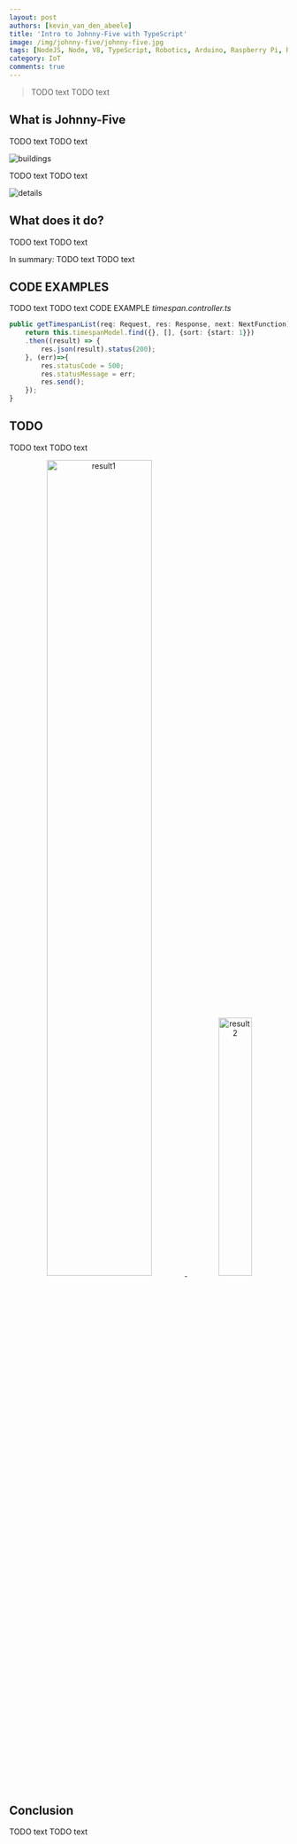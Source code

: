 ```yaml
---
layout: post
authors: [kevin_van_den_abeele]
title: 'Intro to Johnny-Five with TypeScript'
image: /img/johnny-five/johnny-five.jpg
tags: [NodeJS, Node, V8, TypeScript, Robotics, Arduino, Raspberry Pi, Raspberry, Pi, Johnny-Five, Smart, Internet of Things]
category: IoT
comments: true
---
```

<link rel="stylesheet" href="https://cdnjs.cloudflare.com/ajax/libs/lightbox2/2.9.0/css/lightbox.css" />
<script src="https://cdnjs.cloudflare.com/ajax/libs/jquery/3.2.1/jquery.min.js"></script>
<script src="https://cdnjs.cloudflare.com/ajax/libs/lightbox2/2.9.0/js/lightbox.min.js"></script>

> TODO text TODO text

## What is Johnny-Five
TODO text TODO text

<img alt="buildings" src="{{ '/img/stairwaytohealth/buildings.jpg' | prepend: site.baseurl }}" class="image fit">

TODO text TODO text

<img alt="details" src="{{ '/img/stairwaytohealth/details.png' | prepend: site.baseurl }}" class="image fit" style="margin:0px auto;">

## What does it do?
TODO text TODO text

In summary: 
TODO text TODO text

## CODE EXAMPLES
TODO text TODO text CODE EXAMPLE
*timespan.controller.ts*
```typescript
public getTimespanList(req: Request, res: Response, next: NextFunction) {
    return this.timespanModel.find({}, [], {sort: {start: 1}})
    .then((result) => {
        res.json(result).status(200);
    }, (err)=>{
        res.statusCode = 500;
        res.statusMessage = err;
        res.send();
    });
}
```

## TODO
TODO text TODO text

<div style="text-align: center; margin: 0px auto;">
    <a href="{{ '/img/stairwaytohealth/result1.jpg' | prepend: site.baseurl }}" data-lightbox="results" data-title="Large screen @ Proximus towers">
        <img alt="result1" src="{{ '/img/stairwaytohealth/result1.jpg' | prepend: site.baseurl }}" class="image fit" style="width: 61.45%; display: inline-block;">
    </a>
    <a href="{{ '/img/stairwaytohealth/result2.jpg' | prepend: site.baseurl }}" data-lightbox="results" data-title="Informing the employees">
        <img alt="result2" src="{{ '/img/stairwaytohealth/result2.jpg' | prepend: site.baseurl }}" class="image fit" style="width: 34.55%; display: inline-block;">
    </a>
</div>


## Conclusion
TODO text TODO text
